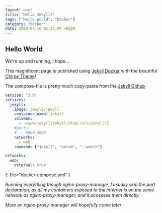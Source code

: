 ```yaml
---
layout: post
title: "Hello Jekyll!"
tags: ["Hello World", "Docker"]
category: "Docker"
date: 2020-07-16 01:25:00 +0200
---
```


## Hello World

We're up and running, I hope...

<!--more-->

This magnificent page is published using [Jekyll Docker](https://github.com/envygeeks/jekyll-docker/blob/master/README.md) with the beautiful [Chirpy Theme](https://chirpy.cotes.page/)!

The compose-file is pretty much copy-pasta from the [Jekyll Github](https://github.com/envygeeks/jekyll-docker/blob/master/README.md)

```yml
version: "3.9"
services:
  jekyll:
    image: jekyll/jekyll
    container_name: jekyll
    volumes:
      - ~/www/jekyll/jekyll-blog:/srv/jekyll:Z
    #ports:
    #  - 4000:4000
    networks:
      - web
    command: ["jekyll", "serve", "--watch"]

networks:
  web:
    external: true
```
{: file="docker-compose.yml" }

_Running everything though nginx-proxy-manager, I usually skip the port declaration, as all my containers exposed to the internet is on the same network as nginx-proxy-manager, and it accesses them directly._

_More on nginx-proxy-manager will hopefully come later_

